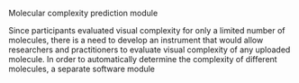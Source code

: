 Molecular complexity prediction module

Since participants evaluated visual complexity for only a limited number of molecules, there is a need to develop an instrument that would allow researchers and practitioners to evaluate visual complexity of any uploaded molecule. In order to automatically determine the complexity of different molecules, a separate software module 

